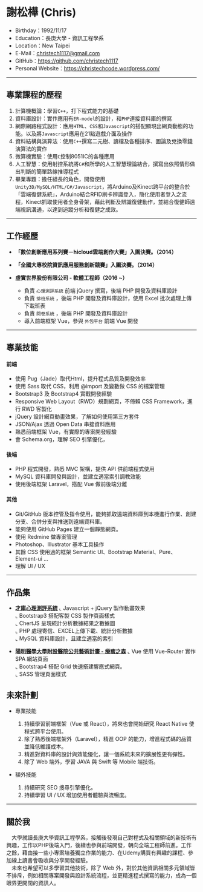 # 謝松樺 (Chris)
 - Birthday：1992/11/17
 - Education：長庚大學 - 資訊工程學系
 - Location：New Taipei
 - E-Mail：christech1117@gmail.com
 - GitHub：https://github.com/christech1117
 - Personal Website：https://christechcode.wordpress.com/

---

## 專業課程的歷程

1. 計算機概論：學習`C++`，打下程式能力的基礎
2.  資料庫設計：實作應用有`ER-model`的設計，和`PHP`連接資料庫的撰寫
3. 網際網路程式設計：應用`HTML`、`CSS`和`Javascript`的搭配顯現出網頁動態的功能。以及將`Javascript`應用在21點遊戲介面及操作
4. 資料結構與演算法：使用`C++`撰寫二元樹、讀檔及各種排序、圖論及兌換零錢演算法的實作
5. 微算機實驗：使用`C`控制8051IC的各種應用
6. 人工智慧：使用射控系統將`C#`和所學的人工智慧理論結合，撰寫出依照情形做出判斷的簡單路線推導程式
7. 畢業專題：擔任組長的角色，開發使用`Unity3D/MySQL/HTML/C#/Javascript`，將Arduino及Kinect跨平台的整合於「雲端復健系統」，Arduino結合RFID刷卡辨識登入，簡化使用者登入之流程，Kinect抓取使用者全身骨架，藉此判斷及辨識復健動作，並結合復健師遠端視訊溝通，以達到追蹤分析和復健之成效。

---

## 工作經歷

- **「數位創新應用系列賽－hicloud雲端創作大賽」入圍決賽。（2014）**
- **「全國大專校院資訊應用服務創新競賽」入圍決賽。（2014）**

- **虛實世界股份有限公司 - 軟體工程師（2016 ~）**

     * 負責 `心理測評系統` 前端 jQuery 撰寫，後端 PHP 開發及資料庫設計
     * 負責 `排班系統` ，後端 PHP 開發及資料庫設計，使用 Excel 批次處理上傳下載班表
     * 負責 `問卷系統` ，後端 PHP 開發及資料庫設計
     * 導入前端框架 Vue，參與 `外包平台` 前端 Vue 開發
 
---

## 專業技能

#### 前端
 
 * 使用 Pug（Jade）取代Html，提升程式品質及開發效率
 * 使用 Sass 取代 CSS，利用 @import 及變數做 CSS 的檔案管理
 * Bootstrap3 及 Bootstrap4 實戰開發經驗
 * Responsive Web Layout（RWD）規劃網頁，不倚賴 CSS Framework，進行 RWD 客製化
 * jQuery 設計網頁動畫效果，了解如何使用第三方套件
 * JSON/Ajax 透過 Open Data 串接資料應用
 * 熟悉前端框架 Vue，有實際的專案開發經驗
 * 會 Schema.org，理解 SEO 引擎優化，
 
#### 後端 

 * PHP 程式開發，熟悉 MVC 架構，提供 API 供前端程式使用
 * MySQL 資料庫開發與設計，並建立適當索引調教效能
 * 使用後端框架 Laravel，搭配 Vue 做前後端分離
  
#### 其他
 * Git/GitHub 版本控管及指令使用，能夠抓取遠端資料庫到本機進行作業、創建分支、合併分支與推送到遠端資料庫。
 * 能夠使用 GitHub Pages 建立一個靜態網頁。
 * 使用 Redmine 做專案管理
 * Photoshop、Illustrator 基本工具操作
 * 其餘 CSS 使用過的框架 Semantic UI、Bootstrap Material、Pure、Element-ui ...
 * 理解 UI / UX

---

## 作品集

* [**才庫心理測評系統**](https://psyc.360d.com.tw/)
⌞ Javascript + jQuery 製作動畫效果  
⌞ Bootstrap3 搭配客製 CSS 製作頁面樣式  
⌞ ChertJS 呈現統計分析數據結果之數據圖  
⌞ PHP 處理寄信、EXCEL上傳下載、統計分析數據  
⌞ MySQL 資料庫設計，且建立適當的索引  

* [**陽明醫學大學附設醫院公共藝術計畫 - 療癒之森**](http://ymuhpublicart.com/)
⌞ Vue 使用 Vue-Router 實作 SPA 網站頁面  
⌞ Bootstrap4 搭配 Grid 快速搭建響應式網頁。  
⌞ SASS 管理頁面樣式  

## 未來計劃

* 專業技能
  1. 持續學習前端框架（Vue 或 React），將來也會開始研究 React Native 使程式跨平台使用。
  2. 除了熟悉後端框架外（Laravel），精進 OOP 的能力，增進程式碼的品質並降低維護成本。
  3. 精進對資料庫的設計與效能優化，讓一個系統未來的擴展性更有彈性。
  4. 除了 Web 端外，學習 JAVA 與 Swift 等 Mobile 端技術。

* 額外技能
  1. 持續研究 SEO 搜尋引擎優化。
  2. 持續學習 UI / UX 增加使用者體驗與流暢度。

---

## 關於我

&emsp;大學就讀長庚大學資訊工程學系，接觸後發現自己對程式及相關領域的新技術有興趣，工作以PHP後端入門，後續也參與前端開發，朝向全端工程師前進。工作之餘，藉由接一些小專案培養獨立作業的能力、在Udemy購買有興趣的課程、參加線上讀書會吸收與分享開發經驗。  
&emsp;未來也希望可以多學習其他技術，除了 Web 外，對於其他資訊相關多元領域皆不排斥，例如相關專案開發與設計系統流程，並更精進程式撰寫的能力，成為一個眼界更開闊的資訊人。 